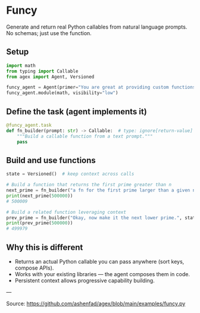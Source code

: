 # Funcy

Generate and return real Python callables from natural language prompts. No schemas; just use the function.

## Setup

```python
import math
from typing import Callable
from agex import Agent, Versioned

funcy_agent = Agent(primer="You are great at providing custom functions to the user.")
funcy_agent.module(math, visibility="low")
```

## Define the task (agent implements it)

```python
@funcy_agent.task
def fn_builder(prompt: str) -> Callable:  # type: ignore[return-value]
    """Build a callable function from a text prompt."""
    pass
```

## Build and use functions

```python
state = Versioned()  # keep context across calls

# Build a function that returns the first prime greater than n
next_prime = fn_builder("a fn for the first prime larger than a given number.", state=state)
print(next_prime(500000))
# 500009

# Build a related function leveraging context
prev_prime = fn_builder("Okay, now make it the next lower prime.", state=state)
print(prev_prime(500000))
# 499979
```

## Why this is different
- Returns an actual Python callable you can pass anywhere (sort keys, compose APIs).
- Works with your existing libraries — the agent composes them in code.
- Persistent context allows progressive capability building.

—

Source: https://github.com/ashenfad/agex/blob/main/examples/funcy.py
